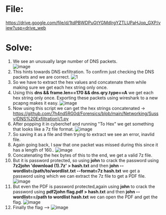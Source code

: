 # File:
https://drive.google.com/file/d/1tdPBWDPuGtYGMdIrgYZTLUPaHJop_GXP/view?usp=drive_web  

# Solve: 
1) We see an unusually large number of DNS packets.  
![image](https://github.com/7h4nd5RG0d/Forensics/assets/128285431/741a9a84-138f-4f31-b5a1-c876bb7afafc)
2) This hints towards DNS exfiltration. To confirm just checking the DNS packets and we are correct.
![1](https://github.com/7h4nd5RG0d/Forensics/assets/128285431/782960db-ae6d-4f32-b04f-c3eac0b6cb14)
3) So we have to extract the hex values and concatenate them while making sure we get each hex string only once.
4) Using this **dns && frame.len==170 && dns.qry.type==A** we get each hex string only once. Exporting these packets using wireshark to a new pcapng makes it easy.
![image](https://github.com/7h4nd5RG0d/Forensics/assets/128285431/2339dc3b-dfda-463d-a78b-fe045fa00a04)
5) Now using this script we can get the hex strings concatenated -> https://github.com/7h4nd5RG0d/Forensics/blob/main/Networking/Sussy(DNS%20Exfiltration)/1.py
6) After popping it in cyberchef and running "To Hex" we get something that looks like a 7z file format.
![image](https://github.com/7h4nd5RG0d/Forensics/assets/128285431/e843d7e0-20d3-4964-b474-82eb2118441e)
7) So saving it as a file and then trying to extract we see an error, inavlid file.
8) Again going back, I saw that one packet was missed during this since it has a length of 160..
![image](https://github.com/7h4nd5RG0d/Forensics/assets/128285431/af03a12c-f09f-478b-8413-1e6debfaf819)
9) Concatenating the hex bytes of this to the end, we get a valid 7z file.
10) But it is password protected, so using **john** to crack the password using **7z2john 'download (1).7z' > hash.txt** and then **john --wordlist=/path/to/wordlist.txt --format=7z hash.txt** we get a password using which we can extract the 7z file to get a PDF file.
![image](https://github.com/7h4nd5RG0d/Forensics/assets/128285431/10817bbf-d8d5-4ae1-adb8-29b41401457e)
11) But even the PDF is password protected,again using **john** to crack the password using **pdf2john flag.pdf > hash.txt** and then **john --wordlist==/path to wordlist hash.txt** we can open the PDF and get the flag.
![image](https://github.com/7h4nd5RG0d/Forensics/assets/128285431/13f1eaf1-3a9b-4f4f-aca6-439928d8d286)
12) Finally the flag --> ![image](https://github.com/7h4nd5RG0d/Forensics/assets/128285431/3f9dbc60-c88b-4a6f-a12d-92c179c6f023)







